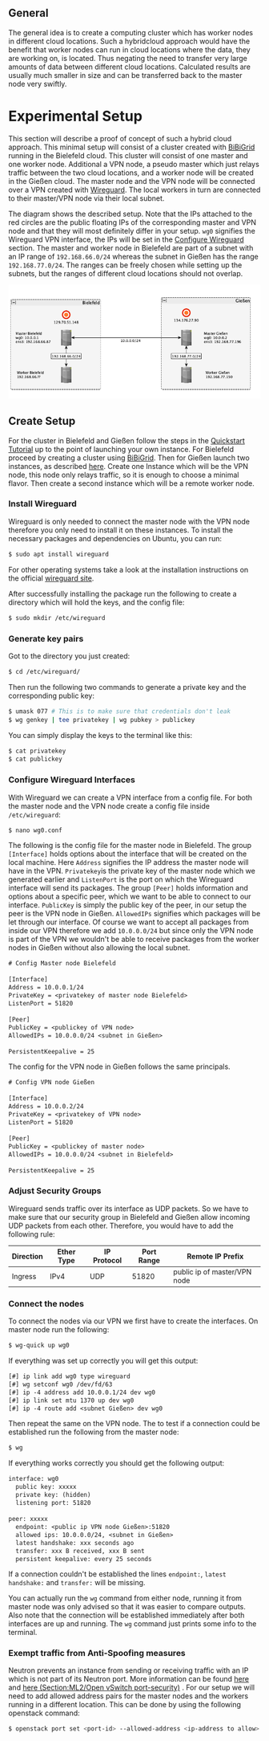 ## General

The general idea is to create a computing cluster which has worker nodes in 
different cloud locations. Such a hybridcloud approach would have the benefit
that worker nodes can run in cloud locations where the data, they are working
on, is located. Thus negating the need to transfer very large amounts of data
between different cloud locations. Calculated results are usually much smaller
in size and can be transferred back to the master node very swiftly.


# Experimental Setup

This section will describe a proof of concept of such a hybrid cloud 
approach. This minimal setup will consist of a cluster created with 
[BiBiGrid](https://github.com/BiBiServ/bibigrid) running in the Bielefeld cloud.
This cluster will consist of one master and
one worker node. Additional a VPN node, a pseudo master which just relays
traffic between the two cloud locations, and a worker node will be created
in the Gießen cloud. The master node and the VPN node will be connected
over a VPN created with [Wireguard](https://www.wireguard.com/). The local 
workers in turn are connected to their master/VPN node via their local subnet.


The diagram shows the described setup. Note that the IPs attached to the red
circles are the public floating IPs of the corresponding master and VPN node
and that they will most definitely differ in your setup. `wg0` signifies
the Wireguard VPN interface, the IPs will be set in the
[Configure Wireguard](#configure-wireguard-interfaces) section.
The master and worker node in Bielefeld are part of a subnet with an IP range of
`192.168.66.0/24` whereas the subnet in Gießen has the range `192.168.77.0/24`.
The ranges can be freely chosen while setting up the subnets, but the ranges of
different cloud locations should not overlap.

![proof_of_concept_setup_diagram](imgs/setup.png)


## Create Setup
For the cluster in Bielefeld and Gießen follow the steps in the 
[Quickstart Tutorial](https://cloud.denbi.de/wiki/quickstart/) up to the point of
launching your own instance. For Bielefeld proceed by creating a cluster using
[BiBiGrid](https://github.com/BiBiServ/bibigrid). Then for Gießen launch two
instances, as described 
[here](https://cloud.denbi.de/wiki/quickstart/#launching-an-instance). Create
one Instance which will be the VPN node, this node only relays traffic, so it 
is enough to choose a minimal flavor. Then create a second instance which will be
a remote worker node.


### Install Wireguard

Wireguard is only needed to connect the master node with the VPN node therefore you
only need to install it on these instances. To install the necessary packages and dependencies on Ubuntu,
you can run:

~~~BASH
$ sudo apt install wireguard
~~~

For other operating systems take a look at the installation instructions
on the official [wireguard site](https://www.wireguard.com/install/).

After successfully installing the package run the following to create a directory 
which will hold the keys, and the config file:

~~~BASH
$ sudo mkdir /etc/wireguard
~~~


### Generate key pairs

Got to the directory you just created:
~~~BASH
$ cd /etc/wireguard/
~~~

Then run the following two commands to generate a private key and the
corresponding public key:

~~~BASH
$ umask 077 # This is to make sure that credentials don't leak
$ wg genkey | tee privatekey | wg pubkey > publickey
~~~

You can simply display the keys to the terminal like this:

~~~BASH
$ cat privatekey
$ cat publickey
~~~


### Configure Wireguard Interfaces

With Wireguard we can create a VPN interface from a config file. 
For both the master node and the VPN node create a config file inside
`/etc/wireguard`:

~~~BASH
$ nano wg0.conf
~~~

The following is the config file for the master node in Bielefeld.
The group `[Interface]` holds options about the interface that will be created
on the local machine. Here `Address` signifies the IP address the master node will
have in the VPN. `Privatekey`is the private key of the master node which we
generated earlier and `ListenPort` is the port on which the Wireguard interface
will send its packages. The group `[Peer]` holds information and options about
a specific peer, which we want to be able to connect to our interface. 
`PublicKey` is simply the public key of the peer, in our setup the peer is the 
VPN node in Gießen. `AllowedIPs` signifies which packages will be let through
our interface. Of course we want to accept all packages from inside our VPN
therefore we add `10.0.0.0/24` but since only the VPN node is part of the VPN
we wouldn't be able to receive packages from the worker nodes in Gießen without
also allowing the local subnet.


~~~
# Config Master node Bielefeld

[Interface]
Address = 10.0.0.1/24
PrivateKey = <privatekey of master node Bielefeld>
ListenPort = 51820

[Peer]
PublicKey = <publickey of VPN node>
AllowedIPs = 10.0.0.0/24 <subnet in Gießen>

PersistentKeepalive = 25
~~~

The config for the VPN node in Gießen follows the same principals.
~~~
# Config VPN node Gießen

[Interface]
Address = 10.0.0.2/24
PrivateKey = <privatekey of VPN node>
ListenPort = 51820

[Peer]
PublicKey = <publickey of master node>
AllowedIPs = 10.0.0.0/24 <subnet in Bielefeld>

PersistentKeepalive = 25
~~~


### Adjust Security Groups

Wireguard sends traffic over its interface as UDP packets. So we have to make
sure that our security group in Bielefeld and Gießen allow incoming UDP packets
from each other. Therefore, you would have to add the following rule:

| Direction | Ether Type | IP Protocol | Port Range | Remote IP Prefix |
|-----------|------------|-------------|------------|------------------| 
| Ingress   | IPv4       | UDP         | 51820      | public ip of master/VPN node|

### Connect the nodes

To connect the nodes via our VPN we first have to create the interfaces.
On master node run the following:

~~~BASH
$ wg-quick up wg0
~~~

If everything was set up correctly you will get this output:

~~~
[#] ip link add wg0 type wireguard
[#] wg setconf wg0 /dev/fd/63
[#] ip -4 address add 10.0.0.1/24 dev wg0
[#] ip link set mtu 1370 up dev wg0
[#] ip -4 route add <subnet Gießen> dev wg0
~~~

Then repeat the same on the VPN node.
The to test if a connection could be established run the following from
the master node:

~~~BASH
$ wg
~~~

If everything works correctly you should get the following output:

~~~
interface: wg0
  public key: xxxxx
  private key: (hidden)
  listening port: 51820

peer: xxxxx
  endpoint: <public ip VPN node Gießen>:51820
  allowed ips: 10.0.0.0/24, <subnet in Gießen>
  latest handshake: xxx seconds ago
  transfer: xxx B received, xxx B sent
  persistent keepalive: every 25 seconds
~~~

If a connection couldn't be established the lines `endpoint:`,
`latest handshake:` and `transfer:` will be missing.

You can actually run the `wg` command from either node, running it from
master node was only advised so that it was easier to compare outputs. Also note
that the connection will be established immediately after both interfaces are
up and running. The `wg` command just prints some info to the terminal.


### Exempt traffic from Anti-Spoofing measures

Neutron prevents an instance from sending or receiving traffic with an IP
which is not part of its Neutron port. More information can be found
[here](https://www.packetcoders.io/openstack-neutron-port-security-explained/)
and [here (Section:ML2/Open vSwitch port-security)](https://www.redhat.com/en/blog/whats-coming-openstack-networking-kilo-release)
.
For our setup we will need to add allowed address pairs for the master nodes
and the workers running in a different location. This can be done by using the
following openstack command:

~~~BASH
$ openstack port set <port-id> --allowed-address <ip-address to allow>
~~~





